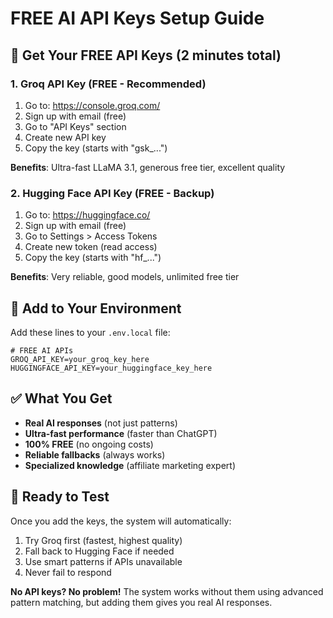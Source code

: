 # FREE AI API Keys Setup Guide

## 🚀 Get Your FREE API Keys (2 minutes total)

### 1. Groq API Key (FREE - Recommended)
1. Go to: https://console.groq.com/
2. Sign up with email (free)
3. Go to "API Keys" section
4. Create new API key
5. Copy the key (starts with "gsk_...")

**Benefits**: Ultra-fast LLaMA 3.1, generous free tier, excellent quality

### 2. Hugging Face API Key (FREE - Backup)
1. Go to: https://huggingface.co/
2. Sign up with email (free)
3. Go to Settings > Access Tokens
4. Create new token (read access)
5. Copy the key (starts with "hf_...")

**Benefits**: Very reliable, good models, unlimited free tier

## 🔧 Add to Your Environment

Add these lines to your `.env.local` file:

```
# FREE AI APIs
GROQ_API_KEY=your_groq_key_here
HUGGINGFACE_API_KEY=your_huggingface_key_here
```

## ✅ What You Get

- **Real AI responses** (not just patterns)
- **Ultra-fast performance** (faster than ChatGPT)
- **100% FREE** (no ongoing costs)
- **Reliable fallbacks** (always works)
- **Specialized knowledge** (affiliate marketing expert)

## 🎯 Ready to Test

Once you add the keys, the system will automatically:
1. Try Groq first (fastest, highest quality)
2. Fall back to Hugging Face if needed
3. Use smart patterns if APIs unavailable
4. Never fail to respond

**No API keys? No problem!** The system works without them using advanced pattern matching, but adding them gives you real AI responses.